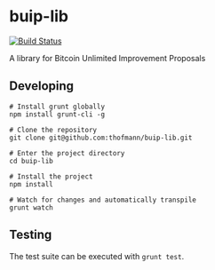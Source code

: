 # buip-lib

[![Build Status](https://travis-ci.org/thofmann/buip-lib.svg?branch=master)](https://travis-ci.org/thofmann/buip-lib)

A library for Bitcoin Unlimited Improvement Proposals

## Developing

```
# Install grunt globally
npm install grunt-cli -g

# Clone the repository
git clone git@github.com:thofmann/buip-lib.git

# Enter the project directory
cd buip-lib

# Install the project
npm install

# Watch for changes and automatically transpile
grunt watch
```

## Testing

The test suite can be executed with `grunt test`.
